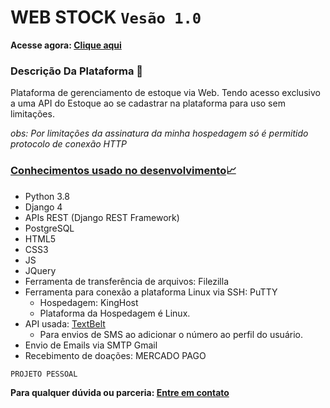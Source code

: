 # WEB STOCK `Vesão 1.0`

**Acesse agora: [Clique aqui](http://www.webstock.kinghost.net/)**

### Descrição Da Plataforma :page_facing_up:

Plataforma de gerenciamento de estoque via Web. Tendo acesso exclusivo a uma API do Estoque ao se cadastrar na plataforma para uso sem limitações.

*obs: Por limitações da assinatura da minha hospedagem só é permitido protocolo de conexão HTTP*
### <u>Conhecimentos usado no desenvolvimento</u>:chart_with_upwards_trend:

- Python 3.8
- Django 4
- APIs REST (Django REST Framework)
- PostgreSQL
- HTML5
- CSS3
- JS
- JQuery
- Ferramenta de transferência de arquivos: Filezilla
- Ferramenta para conexão a plataforma Linux via SSH: PuTTY
  - Hospedagem: KingHost
  - Plataforma da Hospedagem é Linux.
- API usada: [TextBelt](https://textbelt.com/) 
  - Para envios de SMS ao adicionar o número ao perfil do usuário.
- Envio de Emails via SMTP Gmail
- Recebimento de doações: MERCADO PAGO

`PROJETO PESSOAL`

**Para qualquer dúvida ou parceria: [Entre em contato](mailto:ryanbsdeveloper@gmail.com)**

